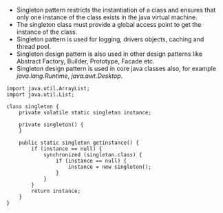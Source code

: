 * Singleton pattern restricts the instantiation of a class and ensures that only one instance of the class exists in the java virtual machine.
* The singleton class must provide a global access point to get the instance of the class.
* Singleton pattern is used for logging, drivers objects, caching and thread pool.
* Singleton design pattern is also used in other design patterns like Abstract Factory, Builder, Prototype, Facade etc.
* Singleton design pattern is used in core java classes also, for example _java.lang.Runtime_, _java.awt.Desktop_.

```
import java.util.ArrayList;
import java.util.List;

class singleton {
	private volatile static singleton instance;

	private singleton() {
	}

	public static singleton getinstance() {
		if (instance == null) {
			synchronized (singleton.class) {
				if (instance == null) {
					instance = new singleton();
				}
			}
		}
		return instance;
	}
}
```
